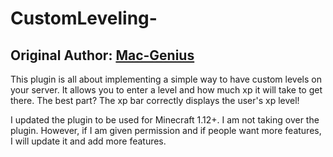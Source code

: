 # CustomLeveling-
## Original Author: [Mac-Genius](https://github.com/Mac-Genius/CustomLeveling-)
This plugin is all about implementing a simple way to have custom levels on your server. It allows you to enter a level and how much xp it will take to get there. The best part? The xp bar correctly displays the user's xp level!

I updated the plugin to be used for Minecraft 1.12+. I am not taking over the plugin. However, if I am given permission and if people want more features, I will update it and add more features.